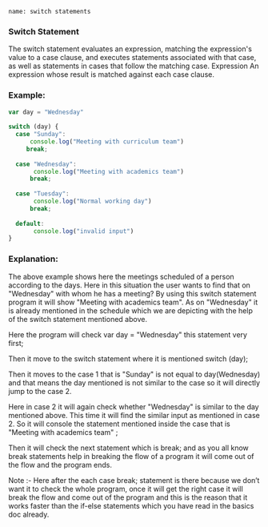 ```ngMeta
name: switch statements
```
### Switch Statement
The switch statement evaluates an expression, matching the expression's value to a case clause, and executes statements associated with that case, as well as statements in cases that follow the matching case.
Expression 
An expression whose result is matched against each case clause.

### Example:
``` javascript
var day = "Wednesday"
 
switch (day) {
  case "Sunday":
      console.log("Meeting with curriculum team")
  	 break;
 
  case "Wednesday":
       console.log("Meeting with academics team")
  	  break;
 
  case "Tuesday":
       console.log("Normal working day")
  	  break;
 
  default:
       console.log("invalid input")
}
```
 
 ### Explanation:
The above example shows here the meetings scheduled of a person according to the days. Here in this situation the user wants to find that on "Wednesday" with whom he has a meeting? By using this switch statement program it will show "Meeting with academics team".  As on "Wednesday"  it is already mentioned in the schedule which we are depicting with the help of the switch statement mentioned above.

Here the program will check  var day = "Wednesday" this statement very first;

Then it move to the switch statement where it is mentioned switch (day);

Then it moves to the case 1 that is "Sunday" is not equal to day(Wednesday) and that means the day mentioned is not similar to the case so it will directly jump to the case 2.

Here in case 2 it will again check whether "Wednesday" is similar to the day mentioned above. This time it will find the similar input as mentioned in case 2. So it will console the statement mentioned inside the case that is "Meeting with academics team" ;

Then it will check the next statement which is break; and as you all know break statements help in breaking the flow of a program it will come out of the flow and the program ends.

Note :- Here after the each case break; statement is there because we don’t want it to check the whole program, once it will get the right case it will break the flow and come out of the program and this is the reason that it works faster than the if-else statements which you have read in the basics doc already.
